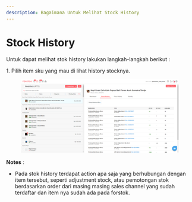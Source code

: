 ```yaml
---
description: Bagaimana Untuk Melihat Stock History
---
```


# Stock History

Untuk dapat melihat stok history lakukan langkah-langkah berikut :&#x20;

1\. Pilih item sku yang mau di lihat history stocknya.

<figure><img src="../../.gitbook/assets/image (46).png" alt=""><figcaption></figcaption></figure>

**Notes** :&#x20;

* Pada stok history terdapat action apa saja yang berhubungan dengan item tersebut, seperti adjustment stock, atau pemotongan stok berdasarkan order dari masing masing sales channel yang sudah terdaftar dan item nya sudah ada pada forstok.
